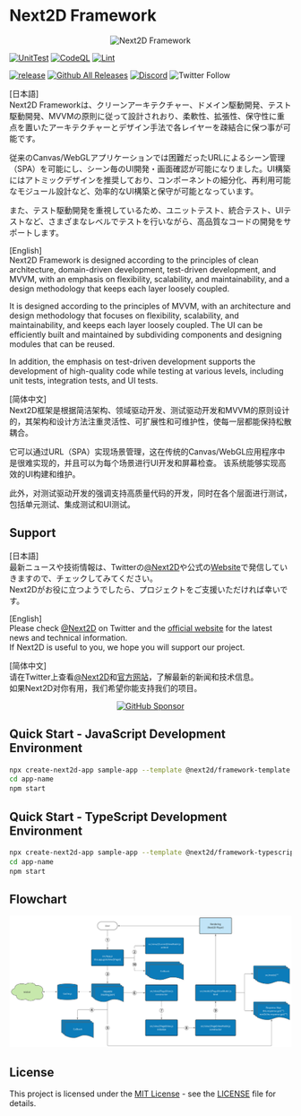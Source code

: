 Next2D Framework
=============
<div align="center">
  <img src="https://next2d.app/assets/img/framework/logo.svg" width="250" alt="Next2D Framework">
</div>

[![UnitTest](https://github.com/Next2D/Framework/actions/workflows/integration.yml/badge.svg?branch=main)](https://github.com/Next2D/Framework/actions/workflows/integration.yml)
[![CodeQL](https://github.com/Next2D/Framework/actions/workflows/codeql-analysis.yml/badge.svg?branch=main)](https://github.com/Next2D/Framework/actions/workflows/codeql-analysis.yml)
[![Lint](https://github.com/Next2D/Framework/actions/workflows/lint.yml/badge.svg?branch=main)](https://github.com/Next2D/Framework/actions/workflows/lint.yml)

[![release](https://img.shields.io/github/v/release/Next2D/Framework)](https://github.com/Next2D/Framework/releases)
[![Github All Releases](https://img.shields.io/npm/dt/@next2d/framework)](https://github.com/Next2D/Framework/releases)
[![Discord](https://badgen.net/badge/icon/discord?icon=discord&label)](https://discord.gg/6c9rv5Uns5)
![Twitter Follow](https://img.shields.io/twitter/follow/Next2D?style=social)

[日本語]  
Next2D Frameworkは、クリーンアーキテクチャー、ドメイン駆動開発、テスト駆動開発、MVVMの原則に従って設計されおり、柔軟性、拡張性、保守性に重点を置いたアーキテクチャーとデザイン手法で各レイヤーを疎結合に保つ事が可能です。  
  
従来のCanvas/WebGLアプリケーションでは困難だったURLによるシーン管理（SPA）を可能にし、シーン毎のUI開発・画面確認が可能になりました。UI構築にはアトミックデザインを推奨しており、コンポーネントの細分化、再利用可能なモジュール設計など、効率的なUI構築と保守が可能となっています。  
  
また、テスト駆動開発を重視しているため、ユニットテスト、統合テスト、UIテストなど、さまざまなレベルでテストを行いながら、高品質なコードの開発をサポートします。  
  
[English]  
Next2D Framework is designed according to the principles of clean architecture, domain-driven development, test-driven development, and MVVM, with an emphasis on flexibility, scalability, and maintainability, and a design methodology that keeps each layer loosely coupled.  
  
It is designed according to the principles of MVVM, with an architecture and design methodology that focuses on flexibility, scalability, and maintainability, and keeps each layer loosely coupled. The UI can be efficiently built and maintained by subdividing components and designing modules that can be reused.  

In addition, the emphasis on test-driven development supports the development of high-quality code while testing at various levels, including unit tests, integration tests, and UI tests.  

[简体中文]  
Next2D框架是根据简洁架构、领域驱动开发、测试驱动开发和MVVM的原则设计的，其架构和设计方法注重灵活性、可扩展性和可维护性，使每一层都能保持松散耦合。  
  
它可以通过URL（SPA）实现场景管理，这在传统的Canvas/WebGL应用程序中是很难实现的，并且可以为每个场景进行UI开发和屏幕检查。 该系统能够实现高效的UI构建和维护。  
  
此外，对测试驱动开发的强调支持高质量代码的开发，同时在各个层面进行测试，包括单元测试、集成测试和UI测试。  
## Support

[日本語]  
最新ニュースや技術情報は、Twitterの[@Next2D](https://twitter.com/Next2D)や公式の[Website](https://next2d.app/ja/)で発信していきますので、チェックしてみてください。  
Next2Dがお役に立つようでしたら、プロジェクトをご支援いただければ幸いです。  
  
[English]  
Please check [@Next2D](https://twitter.com/Next2D) on Twitter and the [official website](https://next2d.app/en/) for the latest news and technical information.    
If Next2D is useful to you, we hope you will support our project.  
  
[简体中文]  
请在Twitter上查看[@Next2D](https://twitter.com/Next2D)和[官方网站](https://next2d.app/cn/)，了解最新的新闻和技术信息。  
如果Next2D对你有用，我们希望你能支持我们的项目。  
  
<div align="center">
  <a href="https://github.com/sponsors/Next2D" target="_blank">
    <img src="https://img.shields.io/static/v1?label=Sponsor&message=%E2%9D%A4&logo=GitHub&color=%23fe8e86" width=180 alt="GitHub Sponsor" />
  </a>
</div>

## Quick Start - JavaScript Development Environment

```sh
npx create-next2d-app sample-app --template @next2d/framework-template
cd app-name
npm start
```

## Quick Start - TypeScript Development Environment

```sh
npx create-next2d-app sample-app --template @next2d/framework-typescript-template
cd app-name
npm start
```

##  Flowchart
![Flowchart](./Framework_Flowchart.svg)

## License
This project is licensed under the [MIT License](https://opensource.org/licenses/MIT) - see the [LICENSE](LICENSE) file for details.
